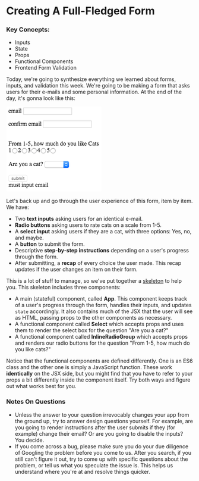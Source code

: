 # Creating A Full-Fledged Form

### Key Concepts:
* Inputs
* State
* Props
* Functional Components
* Frontend Form Validation

Today, we're going to synthesize everything we learned about forms, inputs, and validation this week. We're going to be making a form that asks users for their e-mails and some personal information. At the end of the day, it's gonna look like this:

![finished](done.png)

Let's back up and go through the user experience of this form, item by item. We have:

* Two **text inputs** asking users for an identical e-mail.
* **Radio buttons** asking users to rate cats on a scale from 1-5.
* A **select input** asking users if they are a cat, with three options: Yes, no, and maybe.
* A **button** to submit the form.
* Descriptive **step-by-step instructions** depending on a user's progress through the form.
* After submitting, a **recap** of every choice the user made. This recap updates if the user changes an item on their form.

This is a lot of stuff to manage, so we've put together a [skeleton](https://codesandbox.io/s/4znjv5v7q4) to help you. This skeleton includes three components:

* A main (stateful) component, called **App**. This component keeps track of a user's progress through the form, handles their inputs, and updates `state` accordingly. It also contains much of the JSX that the user will see as HTML, passing props to the other components as necessary.
* A functional component called **Select** which accepts props and uses them to render the select box for the question "Are you a cat?"
* A functional component called **InlineRadioGroup** which accepts props and renders our radio buttons for the question "From 1-5, how much do you like cats?"

Notice that the functional components are defined differently. One is an ES6 class and the other one is simply a JavaScript function. These work **identically** on the JSX side, but you might find that you have to refer to your props a bit differently inside the component itself. Try both ways and figure out what works best for you.

### Notes On Questions

* Unless the answer to your question irrevocably changes your app from the ground up, try to answer design questions yourself. For example, are you going to render instructions after the user submits if they (for example) change their email? Or are you going to disable the inputs? You decide.
* If you come across a bug, please make sure you do your due diligence of Googling the problem before you come to us. After you search, if you still can't figure it out, try to come up with specific questions about the problem, or tell us what you speculate the issue is. This helps us understand where you're at and resolve things quicker.


